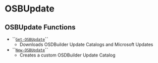 # OSBUpdate

## OSBUpdate Functions

* **\`\`**[`Get-OSBUpdate`](get-osbupdate.md)**\`\`**
  * Downloads OSDBuilder Update Catalogs and Microsoft Updates
* **\`\`**[`New-OSBUpdate`](new-osbupdate.md)**\`\`**
  * Creates a custom OSDBuilder Update Catalog

